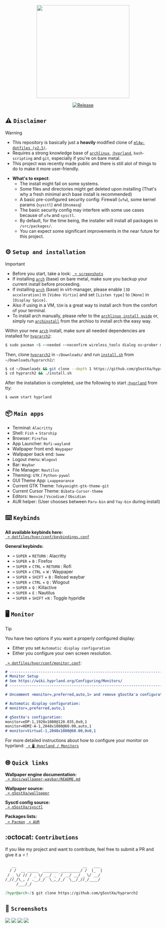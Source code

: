 <div align="center">
<img src="/assets/logos/IMG_3279.png" width="300" height="300"/>
</div>

<div align="center">

[![Release](https://img.shields.io/badge/Latest_Release-v1.3.1-blue.svg)](/releases/tag/v1.3.1)
</div>

## ⚠️ `Disclaimer`
> [!WARNING]
> - This repository is basically just a **heavily** modified clone of [`ml4w-dotfiles (v2.5)`](https://github.com/mylinuxforwork/dotfiles).
> - Requires a strong knowledge base of [`archlinux`](https://archlinux.org), [`💧hyprland`](https://hyprland.org), `bash-scripting` and `git`, especially if you're on bare metal.
> - This project was recently made public and there is still alot of things to do to make it more user-friendly.

- **What's to expect**:
  - The install might fail on some systems.
  - Some files and directories might get deleted upon installing (That's why a fresh minimal arch base install is recommended)
  - A basic pre-configured security config: Firewall (`ufw`), some kernel params (`sysctl`) and (`dnsmasq`)
  - The basic security config may interfere with some use cases because of `ufw` and `sysctl`.
  - By default, for the time being,  the installer will install all packages in `/src/packages/`.
  - You can expect some significant improvements in the near future for this project. 

## ⚙️ `Setup and installation`
> [!IMPORTANT]
> - Before you start, take a look: [` ➜ screenshots`](https://github.com/g5ostXa/hyprarch2#-screenshots)
> - If installing [`arch`](https://archlinux.org/) (base) on bare metal, make sure you backup your current install before proceeding.
> - If installing [`arch`](https://archlinux.org/) (base) in virt-manager, please enable `[3D acceleration]` in `[Video Virtio]` and set `[Listen type]` to `[None]` in `[Display Spice]`.
> - Also if using in a VM, `SSH` is a great way to install arch from the comfort of your terminal.
> - To install arch manually, please refer to the [`archlinux install guide`](https://wiki.archlinux.org/title/Installation_guide) or, simply run [`archinstall`](https://github.com/archlinux/archinstall) from the archiso to install arch the easy way.

Within your new [`arch`](https://archlinux.org/) install, make sure all needed dependencies are installed for [`hyprarch2`](/):
```ruby
$ sudo pacman -S --needed --noconfirm wireless_tools dialog os-prober mtools dosfstools base-devel git reflector xdg-utils xdg-user-dirs gum figlet dnsmasq vim openssh
```

 Then, clone [`hyprarch2`](/) in `~/Downloads/` and run [`install.sh`](/install.sh) from `~/Downloads/hyprarch2/`:
```bash
$ cd ~/Downloads && git clone --depth 1 https://github.com/g5ostXa/hyprarch2.git
$ cd hyprarch2 && ./install.sh
```

After the installation is completed, use the following to start [`💧hyprland`](https://hyprland.org) from tty:
```ruby
$ uwsm start hyprland
```

## 📦 `Main apps`
- Terminal: `Alacritty`
- Shell: `Fish` + `Starship`
- Browser: `Firefox`
- App Launcher: `Rofi-wayland`
- Wallpaper front end: `Waypaper`
- Wallpaper back end: `Swww`
- Logout menu: `Wlogout`
- Bar: `Waybar`
- File Manager: `Nautilus`
- Theming: `GTK` / `Python-pywal`
- GUI Theme App: `Lxappearance`
- Current GTK Theme: `Tokyonight-gtk-theme-git`
- Current Cursor Theme: `Bibata-Cursor-theme`
- Editors: `Neovim` / `Vscodium` / `Obsidian`
- AUR helper: (User chooses between `Paru-bin` and `Yay-bin` during install)

## ⌨️ `Keybinds`
**All available keybinds here:**\
[` ➜ dotfiles/hypr/conf/keybindings.conf`](/dotfiles/hypr/conf/keybindings.conf)

**General keybinds:**
- `⌨️` `SUPER` + `RETURN` : Alacritty
- `⌨️` `SUPER` + `B` : Firefox
- `⌨️` `SUPER` + `CTRL` + `RETURN` : Rofi
- `⌨️` `SUPER` + `CTRL` + `W` : Waypaper 
- `⌨️` `SUPER` + `SHIFT` + `B` : Reload waybar 
- `⌨️` `SUPER` + `CTRL` + `Q` : Wlogout
- `⌨️` `SUPER` + `Q` : Killactive
- `⌨️` `SUPER` + `E` : Nautilus
- `⌨️` `SUPER` + `SHIFT` +`N` : Toggle hypridle

## 🖥️ `Monitor`
> [!TIP]
> You have two options if you want a properly configured display:
> - Either you set `Automatic display configuration` 
> - Either you configure your own screen resolution.

[` ➜ dotfiles/hypr/conf/monitor.conf`](/dotfiles/hypr/conf/monitor.conf):
```md
# -------------------------------------------------------------------------------------
# Monitor Setup
# See https://wiki.hyprland.org/Configuring/Monitors/
# -------------------------------------------------------------------------------------

# Uncomment <monitor=,preferred,auto,1> and remove g5ostXa'a configuration if you want to use Automatic display configuration.

# Automatic display configuration:
# monitor=,preferred,auto,1

# g5ostXa's configuration:
monitor=eDP-1,1920x1080@120.035,0x0,1
monitor=HDMI-A-1,2048x1080@60.00,auto,1
# monitor=Virtual-1,2048x1080@60.00,0x0,1
```
For more detailed instructions about how to configure your monitor on hyprland: [` ➜ 🖥️ Hyprland / Monitors`](https://wiki.hyprland.org/Configuring/Monitors)

## 🌐 `Quick links`
**Wallpaper engine documentation:**\
[` ➜ docs/wallpaper-waybar/README.md`](/docs/wallpaper-waybar/README.md)

**Wallpaper source:**\
[` ➜ g5ostXa/wallpaper`](https://github.com/g5ostXa/wallpaper)

**Sysctl config source:**\
[` ➜ g5ostXa/sysctl`](https://github.com/g5ostXa/sysctl)

**Packages lists:**\
[` ➜ Pacman`](/src/packages/pacman_packages.txt)
[` ➜ AUR`](/src/packages/aur_packages.txt)

## :octocat: `Contributions`
If you like my project and want to contribute, feel free to submit a PR and give it a ⭐ !
```md
   __                              __   ___
  / /  __ _____  _______ _________/ /  |_  |
 / _ \/ // / _ \/ __/ _ `/ __/ __/ _ \/ __/
/_//_/\_, / .__/_/  \_,_/_/  \__/_//_/____/
     /___/_/

[hypr@arch~]$ git clone https://github.com/g5ostXa/hyprarch2
```

## 📸 `Screenshots`
<img src="/docs/screenshots/screenshot-20241201-164323.png"/>
<img src="/docs/screenshots/screenshot-20241201-165449.png"/>
<img src="/docs/screenshots/screenshot-20241201-214501.png"/>
<img src="/docs/screenshots/screenshot-20241204-051902.png"/>
